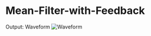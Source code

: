 # Mean-Filter-with-Feedback

Output: Waveform 
![Waveform](https://github.com/user-attachments/assets/472179ef-333b-4a2c-bae7-e41163acd80d)
